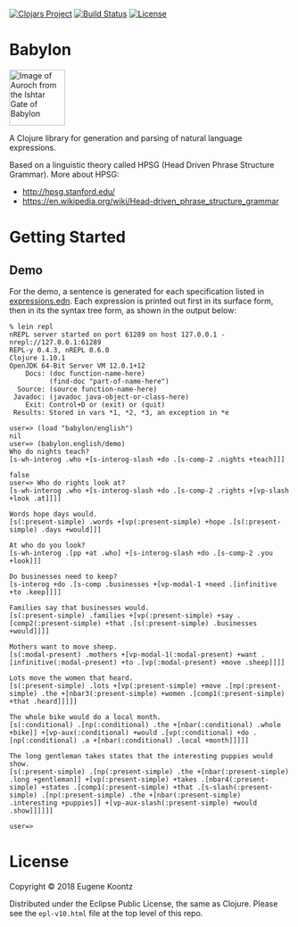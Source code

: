 [![Clojars Project](https://img.shields.io/clojars/v/babylon.svg)](https://clojars.org/babylon)
[![Build Status](https://secure.travis-ci.org/ekoontz/babylon.png?branch=master)](http://travis-ci.org/ekoontz/babylon)
[![License](https://img.shields.io/badge/License-EPL%201.0-red.svg)](https://opensource.org/licenses/EPL-1.0)

# Babylon

<div>
  <a href="https://en.wikipedia.org/wiki/Ishtar_Gate">
    <img alt="Image of Auroch from the Ishtar Gate of Babylon" 
         src="https://www.ancient.eu/uploads/images/738.jpg?v=1485682813" height="100">
  </a>
</div>

A Clojure library for generation and parsing of natural language expressions.

Based on a linguistic theory called HPSG (Head Driven Phrase Structure Grammar). More about HPSG:

- http://hpsg.stanford.edu/
- https://en.wikipedia.org/wiki/Head-driven_phrase_structure_grammar

# Getting Started

## Demo

For the demo, a sentence is generated for each specification listed in
<a href="https://github.com/ekoontz/babylon/blob/master/src/babylon/english/expressions.edn">expressions.edn</a>. 
Each expression is printed out first in its surface form, then in its the syntax tree form, as shown in the output below:

```
% lein repl
nREPL server started on port 61289 on host 127.0.0.1 - nrepl://127.0.0.1:61289
REPL-y 0.4.3, nREPL 0.6.0
Clojure 1.10.1
OpenJDK 64-Bit Server VM 12.0.1+12
    Docs: (doc function-name-here)
          (find-doc "part-of-name-here")
  Source: (source function-name-here)
 Javadoc: (javadoc java-object-or-class-here)
    Exit: Control+D or (exit) or (quit)
 Results: Stored in vars *1, *2, *3, an exception in *e

user=> (load "babylon/english")
nil
user=> (babylon.english/demo)
Who do nights teach?
[s-wh-interog .who +[s-interog-slash +do .[s-comp-2 .nights +teach]]]

false
user=> Who do rights look at?
[s-wh-interog .who +[s-interog-slash +do .[s-comp-2 .rights +[vp-slash +look .at]]]]

Words hope days would.
[s(:present-simple) .words +[vp(:present-simple) +hope .[s(:present-simple) .days +would]]]

At who do you look?
[s-wh-interog .[pp +at .who] +[s-interog-slash +do .[s-comp-2 .you +look]]]

Do businesses need to keep?
[s-interog +do .[s-comp .businesses +[vp-modal-1 +need .[infinitive +to .keep]]]]

Families say that businesses would.
[s(:present-simple) .families +[vp(:present-simple) +say .[comp2(:present-simple) +that .[s(:present-simple) .businesses +would]]]]

Mothers want to move sheep.
[s(:modal-present) .mothers +[vp-modal-1(:modal-present) +want .[infinitive(:modal-present) +to .[vp(:modal-present) +move .sheep]]]]

Lots move the women that heard.
[s(:present-simple) .lots +[vp(:present-simple) +move .[np(:present-simple) .the +[nbar3(:present-simple) +women .[comp1(:present-simple) +that .heard]]]]]

The whole bike would do a local month.
[s(:conditional) .[np(:conditional) .the +[nbar(:conditional) .whole +bike]] +[vp-aux(:conditional) +would .[vp(:conditional) +do .[np(:conditional) .a +[nbar(:conditional) .local +month]]]]]

The long gentleman takes states that the interesting puppies would show.
[s(:present-simple) .[np(:present-simple) .the +[nbar(:present-simple) .long +gentleman]] +[vp(:present-simple) +takes .[nbar4(:present-simple) +states .[comp1(:present-simple) +that .[s-slash(:present-simple) .[np(:present-simple) .the +[nbar(:present-simple) .interesting +puppies]] +[vp-aux-slash(:present-simple) +would .show]]]]]]

user=>
```

# License

Copyright © 2018 Eugene Koontz

Distributed under the Eclipse Public License, the same as Clojure.
Please see the `epl-v10.html` file at the top level of this repo.
